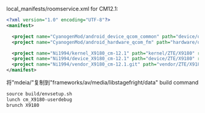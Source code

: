 local_manifests/roomservice.xml for CM12.1:

```xml
<?xml version="1.0" encoding="UTF-8"?>
<manifest>

  <project name="CyanogenMod/android_device_qcom_common" path="device/qcom/common" remote="github" revision="cm-12.1" />
  <project name="CyanogenMod/android_hardware_qcom_fm" path="hardware/qcom/fm" remote="github" revision="cm-12.1" />

  <project name="Ni1994/kernel_X9180_cm-12.1" path="kernel/ZTE/X9180" remote="github" revision="cm12.1" />
  <project name="Ni1994/device_X9180_cm-12.1" path="device/ZTE/X9180" remote="github" revision="cm12.1" />
  <project name="Ni1994/vendor_X9180_cm-12.1.git" path="vendor/ZTE/X9180" remote="github" revision="cm12.1" />
</manifest>
```
将"mdeia/"复制到"frameworks/av/media/libstagefright/data"
build command
```xml
source build/envsetup.sh
lunch cm_X9180-userdebug
brunch X9180
```

